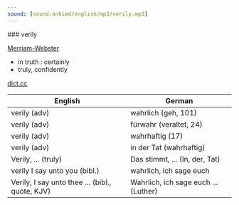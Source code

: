 ```yaml
---
sound: [sound:ankimd/english/mp3/verily.mp3]
---
```


\### verily

[Merriam-Webster](https://www.merriam-webster.com/dictionary/verily)

- in truth : certainly
- truly, confidently

[dict.cc](https://www.dict.cc/verily)

| English        | German       |
| -------------- | ------------ |
| verily (adv) | wahrlich (geh, 101) |
| verily (adv) | fürwahr (veraltet, 24) |
| verily (adv) | wahrhaftig (17) |
| verily (adv) | in der Tat (wahrhaftig) |
| Verily, ... (truly) | Das stimmt, ... (In, der, Tat) |
| verily I say unto you (bibl.) | wahrlich, ich sage euch |
| Verily, I say unto thee ... (bibl., quote, KJV) | Wahrlich, ich sage euch ... (Luther) |

